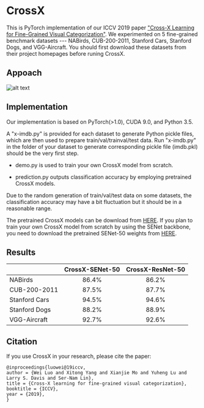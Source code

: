 # CrossX

This is PyTorch implementation of our ICCV 2019 paper ["Cross-X Learning for Fine-Grained Visual Categorization"](https://arxiv.org/abs/1909.04412). We experimented on 5 fine-grained benchmark datasets --- NABirds, CUB-200-2011, Stanford Cars, Stanford Dogs, and VGG-Aircraft. You should first download these datasets from their project homepages before runing CrossX.


## Appoach

![alt text](https://github.com/cswluo/CrossX/blob/crossx/crossx.png)

## Implementation

Our implementation is based on PyTorch(>1.0), CUDA 9.0, and Python 3.5.

A "x-imdb.py" is provided for each dataset to generate Python pickle files, which are then used to prepare train/val/trainval/test data. Run "x-imdb.py" in the folder of your dataset to generate corresponding pickle file (imdb.pkl) should be the very first step.

- demo.py is used to train your own CrossX model from scratch.

- prediction.py outputs classification accuracy by employing pretrained CrossX models.   

Due to the random generation of train/val/test data on some datasets, the classification accuracy may have a bit fluctuation but it should be in a reasonable range.

The pretrained CrossX models can be download from [HERE](https://pan.baidu.com/s/1803G5v0KDU0B_NS62Ril3A). If you plan to train your own CrossX model from scratch by using the SENet backbone, you need to download the pretrained SENet-50 weights from [HERE](https://pan.baidu.com/s/1k6NaffqmbakH9Vng-CLxlg).

## Results

|              | CrossX-SENet-50 | CrossX-ResNet-50 |
|:-------------|:---------------:|:----------------:|
|NABirds       |86.4%            |86.2%             |
|CUB-200-2011  |87.5%            |87.7%             |
|Stanford Cars |94.5%            |94.6%             |
|Stanford Dogs |88.2%            |88.9%             |
|VGG-Aircraft  |92.7%            |92.6%             |


## Citation

If you use CrossX in your research, please cite the paper:
```
@inproceedings{luowei@19iccv,
author = {Wei Luo and Xitong Yang and Xianjie Mo and Yuheng Lu and Larry S. Davis and Ser-Nam Lin},
title = {Cross-X learning for fine-grained visual categorization},
booktitle = {ICCV},
year = {2019},
}
```

